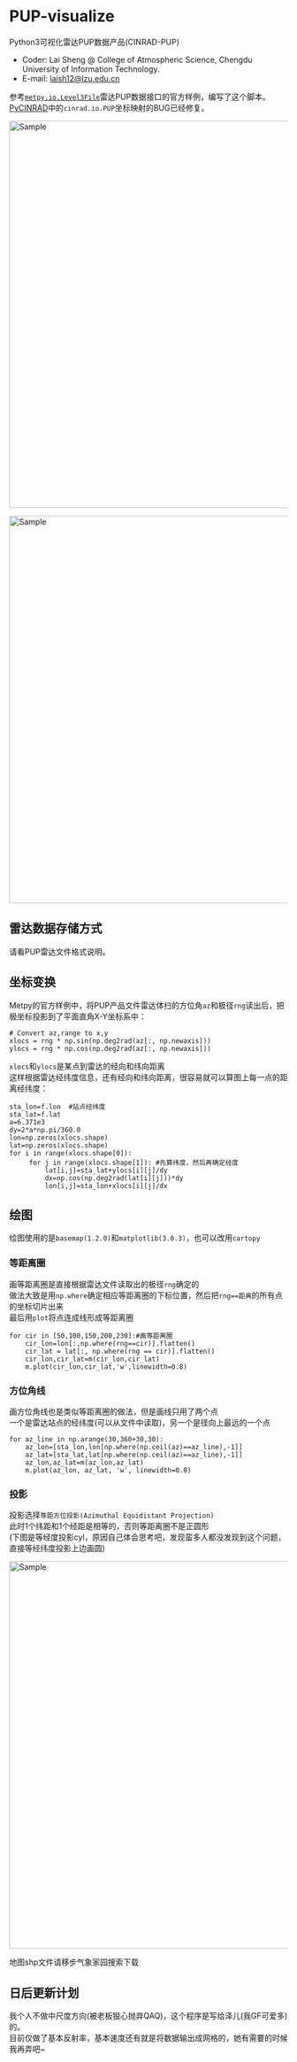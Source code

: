 # PUP-visualize
Python3可视化雷达PUP数据产品(CINRAD-PUP)
* Coder: Lai Sheng @ College of Atmospheric Science, Chengdu University of Information Technology.
* E-mail: laish12@lzu.edu.cn

参考[`metpy.io.Level3File`](https://unidata.github.io/MetPy/latest/examples/formats/NEXRAD_Level_3_File.html#sphx-glr-examples-formats-nexrad-level-3-file-py)雷达PUP数据接口的官方样例，编写了这个脚本。<br>
[PyCINRAD](https://github.com/CyanideCN/PyCINRAD)中的`cinrad.io.PUP`坐标映射的BUG已经修复。<br>

<p align="left">
    <img src="https://github.com/laishenggx/PUP-viusalize/raw/master/sample.png" alt="Sample"  width="700">
</p>
<p align="left">
    <img src="https://github.com/laishenggx/PUP-viusalize/raw/master/sample_V26.png" alt="Sample"  width="700">
</p>


## 雷达数据存储方式

请看PUP雷达文件格式说明。

## 坐标变换
Metpy的官方样例中，将PUP产品文件雷达体扫的方位角`az`和极径`rng`读出后，把极坐标投影到了平面直角X-Y坐标系中：<br>
```
# Convert az,range to x,y
xlocs = rng * np.sin(np.deg2rad(az[:, np.newaxis]))
ylocs = rng * np.cos(np.deg2rad(az[:, np.newaxis]))
```
`xlocs`和`ylocs`是某点到雷达的经向和纬向距离<br>
这样根据雷达经纬度信息，还有经向和纬向距离，很容易就可以算图上每一点的距离经纬度：<br>
```
sta_lon=f.lon  #站点经纬度
sta_lat=f.lat
a=6.371e3
dy=2*a*np.pi/360.0
lon=np.zeros(xlocs.shape)
lat=np.zeros(xlocs.shape)
for i in range(xlocs.shape[0]):
     for j in range(xlocs.shape[1]): #先算纬度，然后再确定经度
         lat[i,j]=sta_lat+ylocs[i][j]/dy
         dx=np.cos(np.deg2rad(lat[i][j]))*dy
         lon[i,j]=sta_lon+xlocs[i][j]/dx
```
## 绘图
绘图使用的是`basemap(1.2.0)`和`matplotlib(3.0.3)`，也可以改用`cartopy`<br>
### 等距离圈
画等距离圈是直接根据雷达文件读取出的极径`rng`确定的<br>
做法大致是用`np.where`确定相应等距离圈的下标位置，然后把`rng==距离`的所有点的坐标切片出来<br>
最后用`plot`将点连成线形成等距离圈<br>
```
for cir in [50,100,150,200,230]:#画等距离圈
    cir_lon=lon[:,np.where(rng==cir)].flatten()
    cir_lat = lat[:, np.where(rng == cir)].flatten()
    cir_lon,cir_lat=m(cir_lon,cir_lat)
    m.plot(cir_lon,cir_lat,'w',linewidth=0.8)
```
### 方位角线
画方位角线也是类似等距离圈的做法，但是画线只用了两个点<br>
一个是雷达站点的经纬度(可以从文件中读取)，另一个是径向上最远的一个点<br>
```
for az_line in np.arange(30,360+30,30):
    az_lon=[sta_lon,lon[np.where(np.ceil(az)==az_line),-1]]
    az_lat=[sta_lat,lat[np.where(np.ceil(az)==az_line),-1]]
    az_lon,az_lat=m(az_lon,az_lat)
    m.plot(az_lon, az_lat, 'w', linewidth=0.8)
```
### 投影
投影选择`等距方位投影(Azimuthal Equidistant Projection)`<br>
此时1个纬距和1个经距是相等的，否则等距离圈不是正圆形<br>
(下图是等经度投影cyl，原因自己体会思考吧，发现蛮多人都没发现到这个问题，直接等经纬度投影上边画圆)<br>
<p align="left">
    <img src="https://github.com/laishenggx/PUP-viusalize/raw/master/sample_cyl.png" alt="Sample"  width="700">
</p>
地图shp文件请移步气象家园搜索下载<br>


## 日后更新计划
我个人不做中尺度方向(被老板狠心抛弃QAQ)，这个程序是写给泽儿(我GF可爱多)的。<br>
目前仅做了基本反射率，基本速度还有就是将数据输出成网格的，她有需要的时候我再弄吧~<br>
